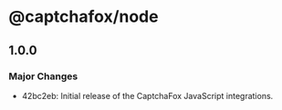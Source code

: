 # @captchafox/node

## 1.0.0

### Major Changes

- 42bc2eb: Initial release of the CaptchaFox JavaScript integrations.
